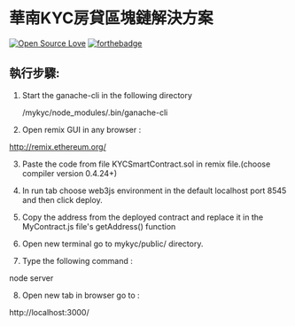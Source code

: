 # 華南KYC房貸區塊鏈解決方案
[![Open Source Love](https://badges.frapsoft.com/os/v2/open-source-150x25.png?v=103)](https://github.com/ellerbrock/open-source-badges/)
[![forthebadge](https://forthebadge.com/images/badges/built-with-love.svg)](https://forthebadge.com)

## 執行步驟:

1. Start the ganache-cli in the following directory

	/mykyc/node_modules/.bin/ganache-cli

2. Open remix GUI in any browser :
	
http://remix.ethereum.org/

3. Paste the code from file KYCSmartContract.sol in remix file.(choose compiler version 0.4.24+)

4. In run tab choose web3js environment in the default localhost port 8545 and then click deploy.

5. Copy the address from the deployed contract and replace it in the MyContract.js file's getAddress() function

6. Open new terminal go to mykyc/public/ directory.

7. Type the following command :
	
node server

8. Open new tab in browser go to :
	
http://localhost:3000/


